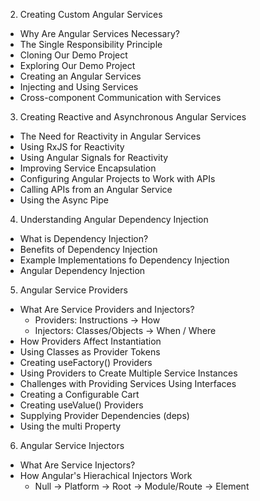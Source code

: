 2. Creating Custom Angular Services
  - Why Are Angular Services Necessary?
  - The Single Responsibility Principle
  - Cloning Our Demo Project
  - Exploring Our Demo Project
  - Creating an Angular Services
  - Injecting and Using Services
  - Cross-component Communication with Services
3. Creating Reactive and Asynchronous Angular Services
  - The Need for Reactivity in Angular Services
  - Using RxJS for Reactivity
  - Using Angular Signals for Reactivity
  - Improving Service Encapsulation
  - Configuring Angular Projects to Work with APIs
  - Calling APIs from an Angular Service
  - Using the Async Pipe
4. Understanding Angular Dependency Injection
  - What is Dependency Injection? 
  - Benefits of Dependency Injection
  - Example Implementations fo Dependency Injection
  - Angular Dependency Injection
5. Angular Service Providers
  - What Are Service Providers and Injectors?
    - Providers: Instructions -> How
    - Injectors: Classes/Objects -> When / Where
  - How Providers Affect Instantiation
  - Using Classes as Provider Tokens
  - Creating useFactory() Providers
  - Using Providers to Create Multiple Service Instances
  - Challenges with Providing Services Using Interfaces
  - Creating a Configurable Cart
  - Creating useValue() Providers
  - Supplying Provider Dependencies (deps)
  - Using the multi Property
6. Angular Service Injectors
  - What Are Service Injectors?
  - How Angular's Hierachical Injectors Work
    - Null -> Platform -> Root -> Module/Route -> Element